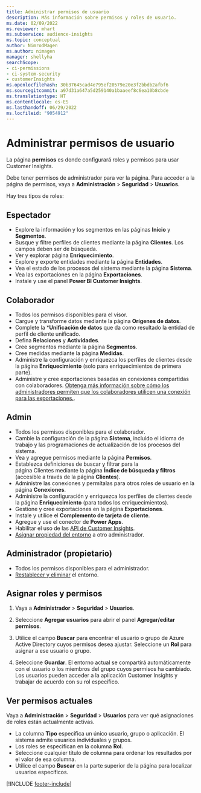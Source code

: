 ```yaml
---
title: Administrar permisos de usuario
description: Más información sobre permisos y roles de usuario.
ms.date: 02/09/2022
ms.reviewer: mhart
ms.subservice: audience-insights
ms.topic: conceptual
author: NimrodMagen
ms.author: nimagen
manager: shellyha
searchScope:
- ci-permissions
- ci-system-security
- customerInsights
ms.openlocfilehash: 30b37645cad4e795ef20579e20e3f2bbdb2afbf6
ms.sourcegitcommit: a97d31a647a5d259140a1baaeef8c6ea10b8cbde
ms.translationtype: HT
ms.contentlocale: es-ES
ms.lasthandoff: 06/29/2022
ms.locfileid: "9054912"
---
```

# <a name="manage-user-permissions"></a>Administrar permisos de usuario

La página **permisos** es donde configurará roles y permisos para usar Customer Insights.

Debe tener permisos de administrador para ver la página. Para acceder a la página de permisos, vaya a **Administración** > **Seguridad** > **Usuarios**.

Hay tres tipos de roles:

## <a name="viewer"></a>Espectador

- Explore la información y los segmentos en las páginas **Inicio** y **Segmentos**.
- Busque y filtre perfiles de clientes mediante la página **Clientes**. Los campos deben ser de búsqueda.
- Ver y explorar página **Enriquecimiento**.
- Explore y exporte entidades mediante la página **Entidades**.
- Vea el estado de los procesos del sistema mediante la página **Sistema**.
- Vea las exportaciones en la página **Exportaciones**.
- Instale y use el panel **Power BI Customer Insights**.

## <a name="contributor"></a>Colaborador

- Todos los permisos disponibles para el visor.
- Cargue y transforme datos mediante la página **Orígenes de datos**.
- Complete la ***Unificación de datos** que da como resultado la entidad de perfil de cliente unificado.
- Defina **Relaciones** y **Actividades**.
- Cree segmentos mediante la página **Segmentos**.
- Cree medidas mediante la página **Medidas**.
- Administre la configuración y enriquezca los perfiles de clientes desde la página **Enriquecimiento** (solo para enriquecimientos de primera parte).
- Administre y cree exportaciones basadas en conexiones compartidas con colaboradores. [Obtenga más información sobre cómo los administradores permiten que los colaboradores utilicen una conexión para las exportaciones.](connections.md#allow-contributors-to-use-a-connection-for-exports).

## <a name="admin"></a>Admin

- Todos los permisos disponibles para el colaborador.
- Cambie la configuración de la página **Sistema**, incluido el idioma de trabajo y las programaciones de actualización de los procesos del sistema.
- Vea y agregue permisos mediante la página **Permisos**.
- Establezca definiciones de buscar y filtrar para la página Clientes mediante la página **Índice de búsqueda y filtros** (accesible a través de la página **Clientes**).
- Administre las conexiones y permítalas para otros roles de usuario en la página **Conexiones**.
- Administre la configuración y enriquezca los perfiles de clientes desde la página **Enriquecimiento** (para todos los enriquecimientos).
- Gestione y cree exportaciones en la página **Exportaciones**.
- Instale y utilice el **Complemento de tarjeta de cliente**.
- Agregue y use el conector de **Power Apps**.
- Habilitar el uso de las [API de Customer Insights](apis.md).
- [Asignar propiedad del entorno](manage-environments.md#change-the-owner-of-an-environment) a otro administrador.

## <a name="admin-owner"></a>Administrador (propietario)

- Todos los permisos disponibles para el administrador.
- [Restablecer y eliminar](manage-environments.md#reset-an-existing-environment-preview) el entorno.

## <a name="assign-roles-and-permissions"></a>Asignar roles y permisos

1. Vaya a **Administrador** > **Seguridad** > **Usuarios**.

1. Seleccione **Agregar usuarios** para abrir el panel **Agregar/editar permisos**.

1. Utilice el campo **Buscar** para encontrar el usuario o grupo de Azure Active Directory cuyos permisos desea ajustar. Seleccione un **Rol** para asignar a ese usuario o grupo.

1. Seleccione **Guardar**. El entorno actual se compartirá automáticamente con el usuario o los miembros del grupo cuyos permisos ha cambiado. Los usuarios pueden acceder a la aplicación Customer Insights y trabajar de acuerdo con su rol específico.

## <a name="view-current-permissions"></a>Ver permisos actuales

Vaya a **Administración** > **Seguridad** > **Usuarios** para ver qué asignaciones de roles están actualmente activas.

- La columna **Tipo** especifica un único usuario, grupo o aplicación. El sistema admite usuarios individuales y grupos.
- Los roles se especifican en la columna **Rol**.
- Seleccione cualquier título de columna para ordenar los resultados por el valor de esa columna.
- Utilice el campo **Buscar** en la parte superior de la página para localizar usuarios específicos.


[!INCLUDE [footer-include](includes/footer-banner.md)]
